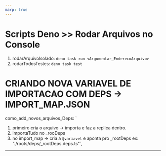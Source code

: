 ```yaml
---
marp: true
---
```


# Scripts Deno >> Rodar Arquivos no Console
1. rodarArquivoIsolado: `deno task run <Argumentar_EnderecoArquivo>`
1. rodarTodosTestes: `deno task test`

# CRIANDO NOVA VARIAVEL DE IMPORTACAO COM DEPS -> IMPORT_MAP.JSON

como_add_novos_arquivos_Deps: `
 1. primeiro cria o arquivo  -> importa e faz a replica dentro.
 2. importaTudo no _rooDeps
 3. no import_map -> cria a `@variavel` e aponta pro _rootDeps ex: "./roots/deps/_rootDeps.deps.ts"`,

---


